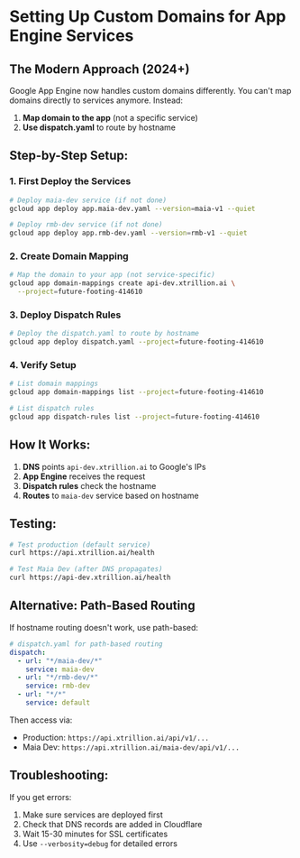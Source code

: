 # Setting Up Custom Domains for App Engine Services

## The Modern Approach (2024+)

Google App Engine now handles custom domains differently. You can't map domains directly to services anymore. Instead:

1. **Map domain to the app** (not a specific service)
2. **Use dispatch.yaml** to route by hostname

## Step-by-Step Setup:

### 1. First Deploy the Services

```bash
# Deploy maia-dev service (if not done)
gcloud app deploy app.maia-dev.yaml --version=maia-v1 --quiet

# Deploy rmb-dev service (if not done)
gcloud app deploy app.rmb-dev.yaml --version=rmb-v1 --quiet
```

### 2. Create Domain Mapping

```bash
# Map the domain to your app (not service-specific)
gcloud app domain-mappings create api-dev.xtrillion.ai \
  --project=future-footing-414610
```

### 3. Deploy Dispatch Rules

```bash
# Deploy the dispatch.yaml to route by hostname
gcloud app deploy dispatch.yaml --project=future-footing-414610
```

### 4. Verify Setup

```bash
# List domain mappings
gcloud app domain-mappings list --project=future-footing-414610

# List dispatch rules
gcloud app dispatch-rules list --project=future-footing-414610
```

## How It Works:

1. **DNS** points `api-dev.xtrillion.ai` to Google's IPs
2. **App Engine** receives the request
3. **Dispatch rules** check the hostname
4. **Routes** to `maia-dev` service based on hostname

## Testing:

```bash
# Test production (default service)
curl https://api.xtrillion.ai/health

# Test Maia Dev (after DNS propagates)
curl https://api-dev.xtrillion.ai/health
```

## Alternative: Path-Based Routing

If hostname routing doesn't work, use path-based:

```yaml
# dispatch.yaml for path-based routing
dispatch:
  - url: "*/maia-dev/*"
    service: maia-dev
  - url: "*/rmb-dev/*"
    service: rmb-dev
  - url: "*/*"
    service: default
```

Then access via:
- Production: `https://api.xtrillion.ai/api/v1/...`
- Maia Dev: `https://api.xtrillion.ai/maia-dev/api/v1/...`

## Troubleshooting:

If you get errors:
1. Make sure services are deployed first
2. Check that DNS records are added in Cloudflare
3. Wait 15-30 minutes for SSL certificates
4. Use `--verbosity=debug` for detailed errors